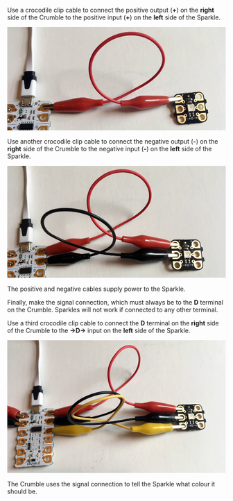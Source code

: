 Use a crocodile clip cable to connect the positive output (**+**) on the **right** side of the Crumble to the positive input (**+**) on the **left** side of the Sparkle.

![Connecting the Sparkle positive connection](images/sparklePositive.jpg)

Use another crocodile clip cable to connect the negative output (**-**) on the **right** side of the Crumble to the negative input (**-**) on the **left** side of the Sparkle.

![Connecting the Sparkle negative connection](images/sparkleNegative.jpg)

The positive and negative cables supply power to the Sparkle.

Finally, make the signal connection, which must always be to the **D** terminal on the Crumble. Sparkles will not work if connected to any other terminal.

Use a third crocodile clip cable to connect the **D** terminal on the **right** side of the Crumble to the **->D->** input on the **left** side of the Sparkle.

![Connecting the Sparkle signal connection](images/sparkleSignal.jpg)

The Crumble uses the signal connection to tell the Sparkle what colour it should be.
